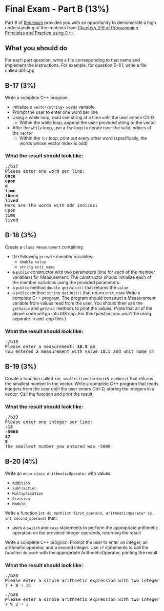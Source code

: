 # Final Exam - Part B (13%)

Part B of [this exam](../README.md) provides you with an opportunity to demonstrate a high understanding of the contents from [Chapters 2-9 of Programming Principles and Practice using C++][textbook].


## What you should do

For each part question, write a file corresponding to that name and implement the instructions. For example, for question D-01, write a file called d01.cpp


## B-17 (3%)

Write a complete C++ program. 
  * Initialize a `vector<string> words` variable.
  * Prompt the user to enter one word per line
  * Using a while loop, read one string at a time until the user enters Ctl-D
    * Within the while loop, append the user-provided string to the vector
  * After the `while` loop, use a `for` loop to iterate over the valid indices of the `vector`
    * Within the `for` loop, print out every other word (specifically, the words whose vector index is odd)

### What the result should look like:

<pre>./b17
Please enter one word per line:
<b>Once</b>
<b>upon</b>
<b>a</b>
<b>time</b>
<b>there</b>
<b>lived</b>
Here are the words with odd indices:
upon
time
lived
</pre>


## B-18 (3%)

Create a `class Measurement` containing 
  * the following `private` member variables:
    * `double value`
    * `string unit_name`
  * a `public` constructor with two parameters (one for each of the member variables) for Measurement. The constructor should initialize each of the member variables using the provided parameters.
  * a `public` method `double getValue()` that returns the `value`
  * a `public` method `string getUnit()` that return `unit_name`
Write a complete C++ program. The program should construct a Measurement variable from values read from the user. You should then use the `getValue` and `getUnit` methods to print the values.
(Note that all of the above code will go into b18.cpp. For this question you won't be using separate .h and .cpp files.)

### What the result should look like:

<pre>./b18
Please enter a measurement: <b>18.5 cm</b>
You entered a measurement with value 18.5 and unit name cm
</pre>


## B-19 (3%)

Create a function called `int smallest(vector<int>& numbers)` that returns the smallest number in the vector.
Write a complete C++ program that reads integers from the user until the user enters Ctrl-D, storing the integers in a vector. Call the function and print the result.

### What the result should look like:

<pre>./b19
Please enter one integer per line:
<b>-15</b>
<b>-5000</b>
<b>37</b>
<b>8</b>
The smallest number you entered was -5000
</pre>


## B-20 (4%)

Write an `enum class ArithmeticOperator` with values
  * `Addition`
  * `Subtraction`
  * `Multiplication`
  * `Division`
  * `Modulo`

Write a function `int do_math(int first_operand, ArithmeticOperator op, int second_operand)` that:
  * uses a `switch` and `case` statements to perform the appropriate arithmetic operation on the provided integer operands, returning the result

Write a complete C++ program. Prompt the user to enter an integer, an arithmetic operator, and a second integer. Use `if` statements to call the function `do_math` with the appropriate ArithmeticOperator, printing the result.

### What the result should look like:

<pre>./b20
Please enter a simple arithmetic expression with two integers: <b>7 + 8</b>
7 + 8 = 15
</pre>

<pre>./b20
Please enter a simple arithmetic expression with two integers: <b>7 % 2</b>
7 % 2 = 1
</pre>

[textbook]: https://learning.oreilly.com/library/view/programming-principles-and/9780133796759/ch04.xhtml#ch04

